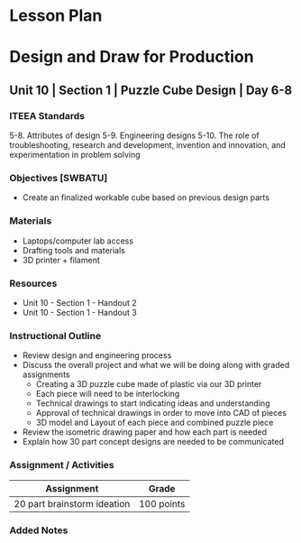 # Lesson Plan

# Design and Draw for Production

## Unit 10 | Section 1 | Puzzle Cube Design | Day 6-8

### ITEEA Standards
  5-8. Attributes of design
  5-9. Engineering designs
  5-10. The role of troubleshooting, research and development, invention and innovation, and experimentation in problem solving

### Objectives [SWBATU]

- Create an finalized workable cube based on previous design parts

### Materials
- Laptops/computer lab access
- Drafting tools and materials
- 3D printer + filament

### Resources

- Unit 10 - Section 1 - Handout 2
- Unit 10 - Section 1 - Handout 3

### Instructional Outline

- Review design and engineering process
- Discuss the overall project and what we will be doing along with graded assignments
  - Creating a 3D puzzle cube made of plastic via our 3D printer
  - Each piece will need to be interlocking
  - Technical drawings to start indicating ideas and understanding
  - Approval of technical drawings in order to move into CAD of pieces
  - 3D model and Layout of each piece and combined puzzle piece
- Review the isometric drawing paper and how each part is needed
- Explain how 30 part concept designs are needed to be communicated

### Assignment / Activities

| Assignment  | Grade |
| ------------- | ------------- |
| 20 part brainstorm ideation  | 100 points  |

### Added Notes

